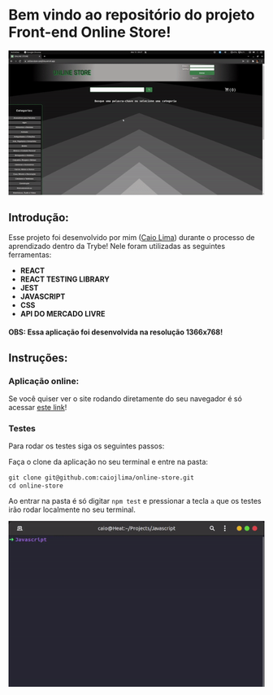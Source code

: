 # Bem vindo ao repositório do projeto Front-end Online Store!

![Gif da aplicação](/assets/aplication.gif)

## Introdução:

Esse projeto foi desenvolvido por mim ([Caio Lima](https://www.linkedin.com/in/caio-limah/)) durante o processo de aprendizado dentro da Trybe! Nele foram utilizadas as seguintes ferramentas:

- **REACT**
- **REACT TESTING LIBRARY**
- **JEST**
- **JAVASCRIPT**
- **CSS**
- **API DO MERCADO LIVRE**

#### **OBS: Essa aplicação foi desenvolvida na resolução 1366x768!**

## Instruções:

### Aplicação online:

Se você quiser ver o site rodando diretamente do seu navegador é só acessar [este link](https://online-store-caiojlima.vercel.app/)!

### Testes

Para rodar os testes siga os seguintes passos:

Faça o clone da aplicação no seu terminal e entre na pasta:

```
git clone git@github.com:caiojlima/online-store.git
cd online-store
```

Ao entrar na pasta é só digitar `npm test` e pressionar a tecla `a` que os testes irão rodar localmente no seu terminal.

![Gif npm test](/assets/tests.gif)